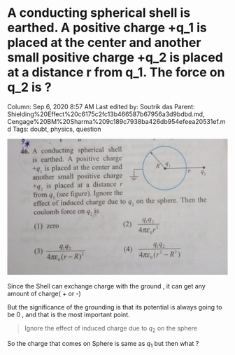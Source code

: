 # A conducting spherical shell is earthed. A positive charge +q_1 is placed at the center and another small positive charge +q_2 is placed at a distance r from q_1. The force on q_2 is ?

Column: Sep 6, 2020 8:57 AM
Last edited by: Soutrik das
Parent: Shielding%20Effect%20c6175c2fc13b466587b67956a3d9bdbd.md, Cengage%20BM%20Sharma%209c189c7938ba426db954efeea20531ef.md
Tags: doubt, physics, question

![A%20conducting%20spherical%20shell%20is%20earthed%20A%20positive%206e09fc30c073491a94b0ebc0b9769c87/IMG_20200905_150554.jpg](A%20conducting%20spherical%20shell%20is%20earthed%20A%20positive%206e09fc30c073491a94b0ebc0b9769c87/IMG_20200905_150554.jpg)

Since the Shell can exchange charge with the ground , it can get any amount of charge( + or -) 

But the significance of the grounding is that its potential is always going to be 0 , and that is the most important point. 

> Ignore the effect of induced charge due to $q_2$ on the sphere

So the charge that comes on Sphere is same as $q_1$ but then what ?